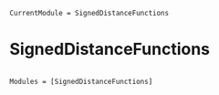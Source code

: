 ```@meta
CurrentModule = SignedDistanceFunctions
```

# SignedDistanceFunctions

```@index
```

```@autodocs
Modules = [SignedDistanceFunctions]
```
